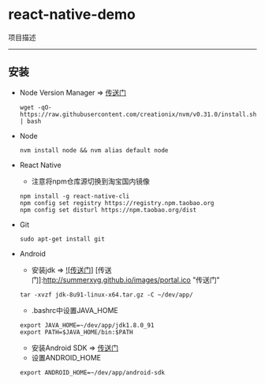 # react-native-demo

项目描述

---

## 安装

- Node Version Manager => [传送门](https://github.com/creationix/nvm#installation)
  ```
  wget -qO- https://raw.githubusercontent.com/creationix/nvm/v0.31.0/install.sh | bash
  ```

- Node
  ```
  nvm install node && nvm alias default node
  ```

- React Native
  * 注意将npm仓库源切换到淘宝国内镜像
  ```
  npm install -g react-native-cli
  npm config set registry https://registry.npm.taobao.org
  npm config set disturl https://npm.taobao.org/dist
  ```

- Git
  ```
  sudo apt-get install git
  ```

- Android
  * 安装jdk => [![传送门]](http://www.oracle.com/technetwork/java/javase/downloads/jdk8-downloads-2133151.html)
  [传送门]:http://summerxyg.github.io/images/portal.ico "传送门"
  ```
  tar -xvzf jdk-8u91-linux-x64.tar.gz -C ~/dev/app/
  ```
  * .bashrc中设置JAVA_HOME
  ```
  export JAVA_HOME=~/dev/app/jdk1.8.0_91
  export PATH=$JAVA_HOME/bin:$PATH
  ```
  * 安装Android SDK => [传送门](https://developer.android.com/sdk/installing/index.html)
  * 设置ANDROID_HOME
  ```
  export ANDROID_HOME=~/dev/app/android-sdk
  ```